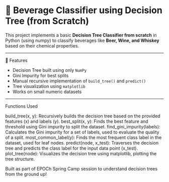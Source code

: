 # 🍷 Beverage Classifier using Decision Tree (from Scratch)

This project implements a basic **Decision Tree Classifier from scratch** in Python (using numpy) to classify beverages like **Beer, Wine, and Whiskey** based on their chemical properties.

---
📌 Features

- Decision Tree built using only `NumPy`
- Gini Impurity for best splits
- Manual recursive implementation of `build_tree()` and `predict()`
- Tree visualization using `matplotlib`
- Works on small numeric datasets

---

Functions Used

build_tree(x, y): Recursively builds the decision tree based on the provided features (x) and labels (y).
best_split(x, y): Finds the best feature and threshold using Gini impurity to split the dataset.
find_gini_impurity(labels): Calculates the Gini impurity for a set of labels, used to evaluate the quality of a split.
most_common_label(y): Finds the most frequent class label in the dataset, used for leaf nodes.
predict(node, x_test): Traverses the decision tree and predicts the class label for the input data point (x_test).
plot_tree(node): Visualizes the decision tree using matplotlib, plotting the tree structure.


Built as part of EPOCh Spring Camp session to understand decision trees from the ground up!

